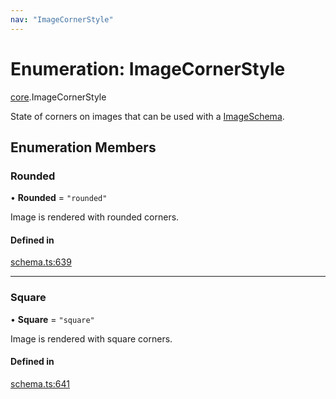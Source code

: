 ```yaml
---
nav: "ImageCornerStyle"
---
```

# Enumeration: ImageCornerStyle

[core](../modules/core.md).ImageCornerStyle

State of corners on images that can be used with a [ImageSchema](../interfaces/core.ImageSchema.md).

## Enumeration Members

### Rounded

• **Rounded** = ``"rounded"``

Image is rendered with rounded corners.

#### Defined in

[schema.ts:639](https://github.com/coda/packs-sdk/blob/main/schema.ts#L639)

___

### Square

• **Square** = ``"square"``

Image is rendered with square corners.

#### Defined in

[schema.ts:641](https://github.com/coda/packs-sdk/blob/main/schema.ts#L641)
